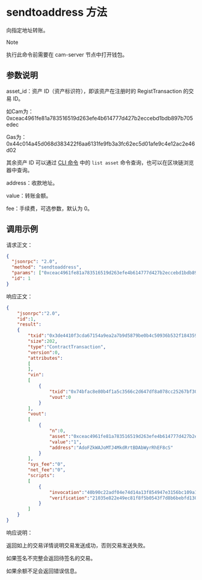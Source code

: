# sendtoaddress 方法

向指定地址转账。

> [!Note]
> 执行此命令前需要在 cam-server 节点中打开钱包。

## 参数说明

asset_id：资产 ID（资产标识符），即该资产在注册时的 RegistTransaction 的交易 ID。

如Cam为：0xceac4961fe81a783516519d263efe4b614777d427b2eccebd1bdb897b705edec

Gas为：0x44c014a45d068d383422f6aa6131fe9fb3a3fc62ec5d01afe9c4e12ac2e46d02

其余资产 ID 可以通过 [CLI 命令](../../../node/console.html) 中的 `list asset` 命令查询，也可以在区块链浏览器中查询。

address：收款地址。

value：转账金额。

fee：手续费，可选参数，默认为 0。

## 调用示例

请求正文：

```json
{
  "jsonrpc": "2.0",
  "method": "sendtoaddress",
  "params": ["0xceac4961fe81a783516519d263efe4b614777d427b2eccebd1bdb897b705edec","AdoFZkWAJoMTJ4MkdRrtBDAbWyrRhEF8cS",1],
  "id": 1
}
```

响应正文：

```json
{
    "jsonrpc":"2.0",
    "id":1,
    "result":
    {
        "txid":"0x3de4410f3cda67154a9ea2a7b9d5879be0b4c50936b532f184359f147fecdd0e",
        "size":202,
        "type":"ContractTransaction",
        "version":0,
        "attributes":
        [
        ],
        "vin":
        [
            {
                "txid":"0x74bfac8e80b4f1a5c3566c2d647df8a078cc25267bf30d28a38209ebaf302660",
                "vout":0
            }
        ],
        "vout":
        [
            {
                "n":0,
                "asset":"0xceac4961fe81a783516519d263efe4b614777d427b2eccebd1bdb897b705edec",
                "value":"1",
                "address":"AdoFZkWAJoMTJ4MkdRrtBDAbWyrRhEF8cS"
            }
        ],
        "sys_fee":"0",
        "net_fee":"0",
        "scripts":
        [
            {
                "invocation":"40b90c22adf04e74d14a13f854947e3156bc109a1c28f02aea06cb414791c2822b8e7139bf6474bddc21bda35a168bce617fb41517716d16e9154cc15ead57b541",
                "verification":"21035e822e49ec81f8f5b0543f7d8b6bebfd130ffb89df23051529da9839aef8d1cdac"
            }
        ]
    }
}
```

响应说明：

返回如上的交易详情说明交易发送成功，否则交易发送失败。

如果签名不完整会返回待签名的交易。

如果余额不足会返回错误信息。